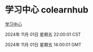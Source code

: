 # 学习中心 colearnhub
[学习中心](http://219.139.197.74:56308/colearnhub/)

2024年 11月 01日 星期五 22:00:01 CST

2024年 11月 01日 星期五 14:00:01 GMT
